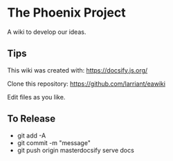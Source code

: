 # The Phoenix Project

A wiki to develop our ideas.

## Tips

This wiki was created with: https://docsify.js.org/

Clone this repository: https://github.com/larriant/eawiki

Edit files as you like.

## To Release
* git add -A
* git commit -m "message"
* git push origin masterdocsify serve docs